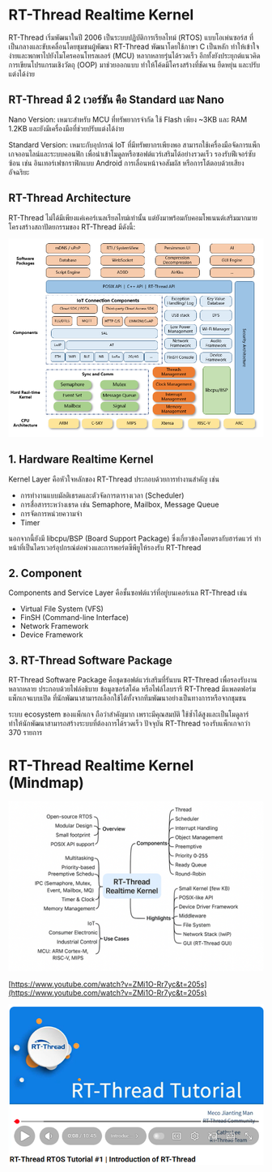 # RT-Thread Realtime Kernel

RT-Thread เริ่มพัฒนาในปี 2006 เป็นระบบปฏิบัติการเรียลไทม์ (RTOS) แบบโอเพ่นซอร์ส ที่เป็นกลางและขับเคลื่อนโดยชุมชนผู้พัฒนา RT-Thread พัฒนาโดยใช้ภาษา C เป็นหลัก ทำให้เข้าใจง่ายและพกพาไปยังไมโครคอนโทรลเลอร์ (MCU) หลากหลายรุ่นได้รวดเร็ว อีกทั้งยังประยุกต์แนวคิดการเขียนโปรแกรมเชิงวัตถุ (OOP) มาช่วยออกแบบ ทำให้โค้ดมีโครงสร้างที่ชัดเจน ยืดหยุ่น และปรับแต่งได้ง่าย 

## RT-Thread มี 2 เวอร์ชัน คือ Standard และ Nano

Nano Version: เหมาะสำหรับ MCU ที่ทรัพยากรจำกัด ใช้ Flash เพียง ~3KB และ RAM 1.2KB และยังมีเครื่องมือที่ช่วยปรับแต่งได้ง่าย

Standard Version: เหมาะกับอุปกรณ์ IoT ที่มีทรัพยากรเพียงพอ สามารถใช้เครื่องมือจัดการแพ็กเกจออนไลน์และระบบคอนฟิก เพื่อนำเข้าโมดูลหรือซอฟต์แวร์เสริมได้อย่างรวดเร็ว รองรับฟีเจอร์ซับซ้อน เช่น อินเทอร์เฟซกราฟิกแบบ Android การเลื่อนหน้าจอสัมผัส หรือการโต้ตอบด้วยเสียงอัจฉริยะ

## RT-Thread Architecture
RT-Thread ไม่ได้มีเพียงแค่เคอร์เนลเรียลไทม์เท่านั้น แต่ยังมาพร้อมกับคอมโพเนนต์เสริมมากมาย โครงสร้างสถาปัตยกรรมของ RT-Thread มีดังนี้:

![](./images/architecture.png)

## 1. Hardware Realtime Kernel
Kernel Layer คือหัวใจหลักของ RT-Thread ประกอบด้วยการทำงานสำคัญ เช่น
- การทำงานแบบมัลติเธรดและตัวจัดการตารางเวลา (Scheduler)
- การสื่อสารระหว่างเธรด เช่น Semaphore, Mailbox, Message Queue
- การจัดการหน่วยความจำ
- Timer

นอกจากนี้ยังมี libcpu/BSP (Board Support Package) ซึ่งเกี่ยวข้องโดยตรงกับฮาร์ดแวร์ ทำหน้าที่เป็นไดรเวอร์อุปกรณ์ต่อพ่วงและการพอร์ตซีพียูให้รองรับ RT-Thread

## 2. Component
Components and Service Layer คือชั้นซอฟต์แวร์ที่อยู่บนเคอร์เนล RT-Thread เช่น
- Virtual File System (VFS)
- FinSH (Command-line Interface)
- Network Framework
- Device Framework

## 3. RT-Thread Software Package
RT-Thread Software Package คือชุดซอฟต์แวร์เสริมที่รันบน RT-Thread เพื่อรองรับงานหลากหลาย ประกอบด้วยไฟล์อธิบาย ข้อมูลซอร์สโค้ด หรือไฟล์ไลบรารี RT-Thread มีแพลตฟอร์มแพ็กเกจแบบเปิด ที่นักพัฒนาสามารถเลือกใช้ได้ทั้งจากทีมพัฒนาอย่างเป็นทางการหรือจากชุมชน

ระบบ ecosystem ของแพ็กเกจ ถือว่าสำคัญมาก เพราะมีคุณสมบัติ ใช้ซ้ำได้สูงและเป็นโมดูลาร์ ทำให้นักพัฒนาสามารถสร้างระบบที่ต้องการได้รวดเร็ว ปัจจุบัน RT-Thread รองรับแพ็กเกจกว่า 370 รายการ 


# RT-Thread Realtime Kernel (Mindmap)
![](./images/realtime-mindmap.png)


[https://www.youtube.com/watch?v=ZMi1O-Rr7yc&t=205s](https://www.youtube.com/watch?v=ZMi1O-Rr7yc&t=205s)

![](./images/youtube_rt-thread.png)